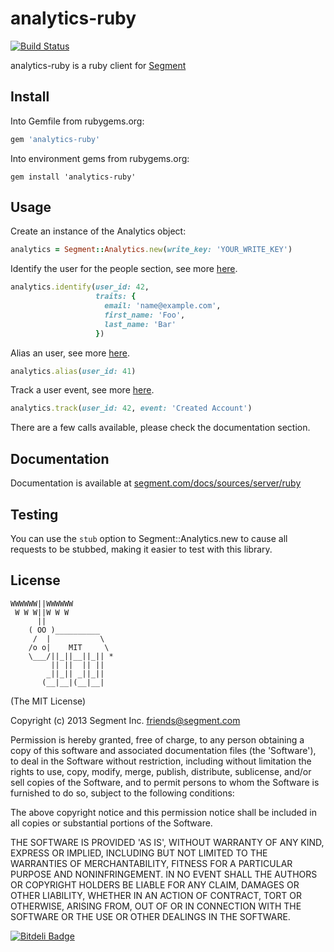 analytics-ruby
==============

[![Build Status](https://travis-ci.org/segmentio/analytics-ruby.png?branch=master)](https://travis-ci.org/segmentio/analytics-ruby)

analytics-ruby is a ruby client for [Segment](https://segment.com)

## Install

Into Gemfile from rubygems.org:
```ruby
gem 'analytics-ruby'
```

Into environment gems from rubygems.org:
```
gem install 'analytics-ruby'
```

## Usage

Create an instance of the Analytics object:
```ruby
analytics = Segment::Analytics.new(write_key: 'YOUR_WRITE_KEY')
```

Identify the user for the people section, see more [here](https://segment.com/docs/libraries/ruby/#identify).
```ruby
analytics.identify(user_id: 42,
                   traits: {
                     email: 'name@example.com',
                     first_name: 'Foo',
                     last_name: 'Bar'
                   })
```

Alias an user, see more [here](https://segment.com/docs/libraries/ruby/#alias).
```ruby
analytics.alias(user_id: 41)
```

Track a user event, see more [here](https://segment.com/docs/libraries/ruby/#track).
```ruby
analytics.track(user_id: 42, event: 'Created Account')
```

There are a few calls available, please check the documentation section.

## Documentation

Documentation is available at [segment.com/docs/sources/server/ruby](https://segment.com/docs/sources/server/ruby/)

## Testing

You can use the `stub` option to Segment::Analytics.new to cause all requests to be stubbed, making it easier to test with this library.

## License

```
WWWWWW||WWWWWW
 W W W||W W W
      ||
    ( OO )__________
     /  |           \
    /o o|    MIT     \
    \___/||_||__||_|| *
         || ||  || ||
        _||_|| _||_||
       (__|__|(__|__|
```

(The MIT License)

Copyright (c) 2013 Segment Inc. <friends@segment.com>

Permission is hereby granted, free of charge, to any person obtaining a copy of this software and associated documentation files (the 'Software'), to deal in the Software without restriction, including without limitation the rights to use, copy, modify, merge, publish, distribute, sublicense, and/or sell copies of the Software, and to permit persons to whom the Software is furnished to do so, subject to the following conditions:

The above copyright notice and this permission notice shall be included in all copies or substantial portions of the Software.

THE SOFTWARE IS PROVIDED 'AS IS', WITHOUT WARRANTY OF ANY KIND, EXPRESS OR IMPLIED, INCLUDING BUT NOT LIMITED TO THE WARRANTIES OF MERCHANTABILITY, FITNESS FOR A PARTICULAR PURPOSE AND NONINFRINGEMENT. IN NO EVENT SHALL THE AUTHORS OR COPYRIGHT HOLDERS BE LIABLE FOR ANY CLAIM, DAMAGES OR OTHER LIABILITY, WHETHER IN AN ACTION OF CONTRACT, TORT OR OTHERWISE, ARISING FROM, OUT OF OR IN CONNECTION WITH THE SOFTWARE OR THE USE OR OTHER DEALINGS IN THE SOFTWARE.


[![Bitdeli Badge](https://d2weczhvl823v0.cloudfront.net/segmentio/analytics-ruby/trend.png)](https://bitdeli.com/free "Bitdeli Badge")


